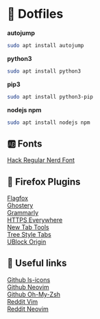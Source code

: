 # :open_file_folder: Dotfiles

**autojump**

```sh
sudo apt install autojump
```

**python3**

```sh
sudo apt install python3
```

**pip3**

```sh
sudo apt install python3-pip
```

**nodejs npm**

```sh
sudo apt install nodejs npm
```

## :ab: Fonts

[Hack Regular Nerd Font](https://github.com/ryanoasis/nerd-fonts/blob/master/patched-fonts/Hack/Regular/complete/Hack%20Regular%20Nerd%20Font%20Complete.ttf)

## :link: Firefox Plugins
[Flagfox](https://addons.mozilla.org/en-US/firefox/addon/flagfox)  
[Ghostery](https://addons.mozilla.org/en-US/firefox/addon/ghostery)  
[Grammarly](https://addons.mozilla.org/en-US/firefox/addon/grammarly-1)  
[HTTPS Everywhere](https://addons.mozilla.org/en-US/firefox/addon/https-everywhere)  
[New Tab Tools](https://addons.mozilla.org/en-US/firefox/addon/new-tab-tools)  
[Tree Style Tabs](https://addons.mozilla.org/en-US/firefox/addon/tree-style-tab)  
[UBlock Origin](https://addons.mozilla.org/en-US/firefox/addon/ublock-origin)

## :link: Useful links
[Github ls-icons](https://github.com/sebastiencs/ls-icons)  
[Github Neovim](https://github.com/neovim/neovim)  
[Github Oh-My-Zsh](https://github.com/robbyrussell/oh-my-zsh)  
[Reddit Vim](https://www.reddit.com/r/vim/)  
[Reddit Neovim](https://www.reddit.com/r/neovim)

